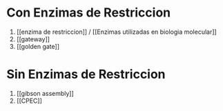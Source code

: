 # Con Enzimas de Restriccion

1. [[enzima de restriccion]] / [[Enzimas utilizadas en biologia molecular]]
2. [[gateway]]
3. [[golden gate]]

# Sin Enzimas de Restriccion

1. [[gibson assembly]]
2. [[CPEC]]

